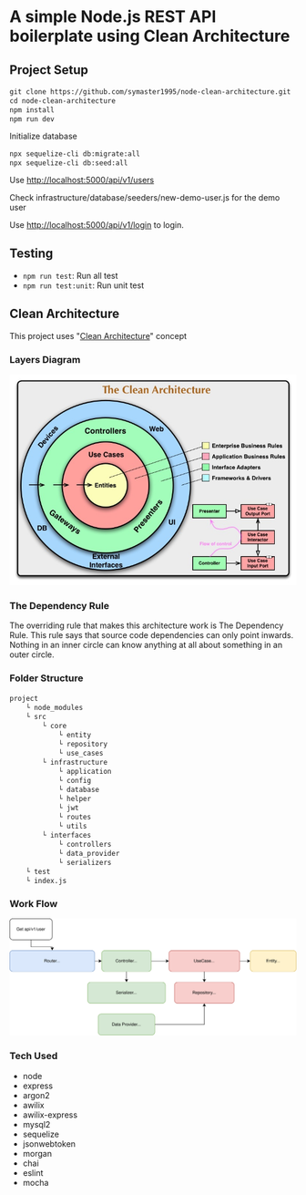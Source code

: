 # A simple Node.js REST API boilerplate using Clean Architecture

## Project Setup

```
git clone https://github.com/symaster1995/node-clean-architecture.git
cd node-clean-architecture
npm install
npm run dev
```

Initialize database

```
npx sequelize-cli db:migrate:all
npx sequelize-cli db:seed:all
```

Use [http://localhost:5000/api/v1/users](http://localhost:5000/api/v1/users) 

Check infrastructure/database/seeders/new-demo-user.js for the demo user

Use [http://localhost:5000/api/v1/login](http://localhost:5000/api/v1/login) to login.

## Testing

- `npm run test`: Run all test
- `npm run test:unit`: Run unit test

## Clean Architecture

This project uses "[Clean Architecture](https://blog.cleancoder.com/uncle-bob/2012/08/13/the-clean-architecture.html)" concept

### Layers Diagram

![Layers of Clean Architecture](/doc/ca.jpg)

### The Dependency Rule

The overriding rule that makes this architecture work is The Dependency Rule. This rule says that source code dependencies can only point inwards. Nothing in an inner circle can know anything at all about something in an outer circle.

### Folder Structure

```
project
    └ node_modules
    └ src
        └ core
            └ entity
            └ repository
            └ use_cases
        └ infrastructure
            └ application
            └ config
            └ database
            └ helper
            └ jwt
            └ routes
            └ utils
        └ interfaces
            └ controllers
            └ data_provider
            └ serializers
    └ test
    └ index.js
```

### Work Flow

![Work Flow](/doc/wflow.svg)

### Tech Used
- node
- express
- argon2
- awilix
- awilix-express
- mysql2
- sequelize
- jsonwebtoken
- morgan
- chai
- eslint
- mocha